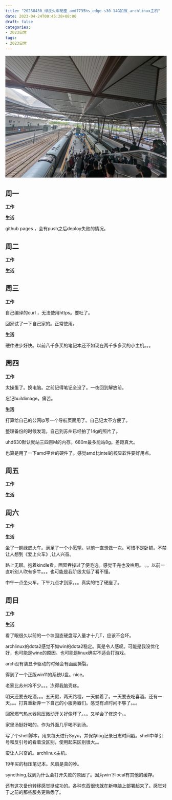 ```yaml
---
title: "20230430_绿皮火车硬座_amd7735hs_edge-s30-14G拍照_archlinux主机"
date: 2023-04-24T00:45:28+08:00
draft: false
categories:
- 2023日常
tags:
- 2023日常
---
```


![绿皮火车](https://raw.githubusercontent.com/nianyisi/20220717/main/2023/4/PXL_20230429_043838831.jpg)

## 周一

**工作**



**生活**

github pages ，会有push之后deploy失败的情况。

## 周二

**工作**



**生活**


## 周三


**工作**

自己编译的curl ，无法使用https。要吐了。

回家试了一下自己家的。正常使用。

**生活**

硬件进步好快。以前八千多买的笔记本还不如现在两千多多买的小主机。。。



## 周四


**工作**

太操蛋了。换电脑。之前记得笔记全没了。一夜回到解放前。

忘记buildimage。痛苦。

**生活**

打算给自己的公网ip写一个导航页面用了。自己记太不方便了。

整理备份的时候发现，自己到苏州已经拍了14g的照片了。

uhd630默认就站三四百M的内存。680m最多能站8g。差距真大。

也算是用了一下amd平台的硬件了。感觉amd比intel的核显软件要好用点。

## 周五


**工作**



**生活**


## 周六


**工作**



**生活**

坐了一趟绿皮火车。满足了一个小愿望。以前一直想做一次。可惜不是卧铺。不禁让人想到《爱上火车》,让人兴奋。

路上无聊。抱着kindle看。囫囵吞操过了便毛选。感觉干完也没啥用。 。。以前一直听别人吹有多牛。。。也可能是我阶级太低了看不懂。

中午一点坐火车，下午九点才到家。。。真实的怕了硬座了。

## 周日


**工作**



**生活**

看了眼很久以前的一个块固态硬盘写入量才十几T，应该不会坏。

archlinux的dota2感觉不如win的dota2稳定。真是令人感叹。可能是我没优化好，也可能是wine的原因。也可能是linux确实不适合打游戏。

arch没有装显卡驱动的时候会有画面撕裂。

得到了一个正版win11的系统U盘。nice。

老家比苏州冷不少。。。冻得我脑壳疼。

明天还要去吃酒。。。五天假，两天路程，一天躺着了。一天要去吃喜酒。还有一天。。。打算重新弄一下自己的小服务器们。感觉有点时间不够了。。。

回家燃气热水器风压微动开关好像坏了。。。又学会了修这个。。

家里汤挺好喝的。作为外面几乎喝不到汤。

写了个shell脚本，用来每天进行Syyu，并保存log记录日志时间戳。shell中单引号和反引号的看着没区别，使用起来区别很大。。

蛮让人兴奋的。archlinux主机。


19年买的标压笔记本。风扇是真的吵。

syncthing,找到为什么会打开失败的原因了。因为win下local有其他的缓存。

还有这次备份转移感觉挺成功的。各种东西很快就在新电脑上部署起来了。感觉对于之前的那些服务更熟悉了。


